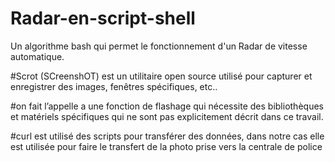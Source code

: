 # Radar-en-script-shell
Un algorithme bash qui permet le fonctionnement d'un Radar de vitesse automatique.

#Scrot (SCreenshOT) est un utilitaire open source utilisé pour capturer et enregistrer des images, fenêtres
spécifiques, etc..

#on fait l’appelle a une fonction de flashage qui nécessite des bibliothèques et matériels
spécifiques qui ne sont pas explicitement décrit dans ce travail.

#curl est utilisé des scripts pour transférer des données, dans notre cas elle est utilisée pour
faire le transfert de la photo prise vers la centrale de police
